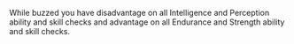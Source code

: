 
While buzzed you have disadvantage on all Intelligence and Perception ability and skill checks and advantage on all Endurance and Strength ability and skill checks.